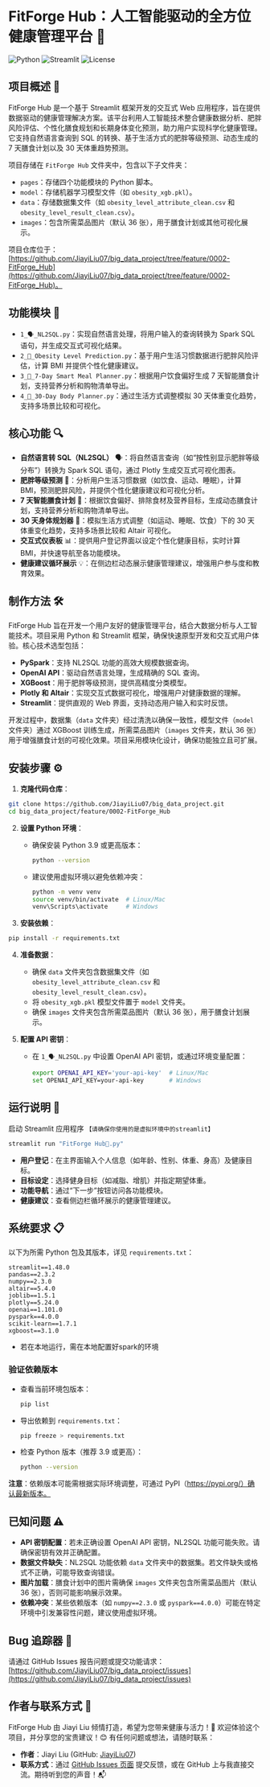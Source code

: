 # FitForge Hub：人工智能驱动的全方位健康管理平台 🚀

![Python](https://img.shields.io/badge/python-3.9+-blue.svg)
![Streamlit](https://img.shields.io/badge/Streamlit-1.48+-FF4B4B.svg)
![License](https://img.shields.io/badge/license-MIT-green.svg)

## 项目概述 📖

FitForge Hub 是一个基于 Streamlit 框架开发的交互式 Web 应用程序，旨在提供数据驱动的健康管理解决方案。该平台利用人工智能技术整合健康数据分析、肥胖风险评估、个性化膳食规划和长期身体变化预测，助力用户实现科学化健康管理。它支持自然语言查询到 SQL 的转换、基于生活方式的肥胖等级预测、动态生成的 7 天膳食计划以及 30 天体重趋势预测。

项目存储在 `FitForge Hub` 文件夹中，包含以下子文件夹：
- `pages`：存储四个功能模块的 Python 脚本。
- `model`：存储机器学习模型文件（如 `obesity_xgb.pkl`）。
- `data`：存储数据集文件（如 `obesity_level_attribute_clean.csv` 和 `obesity_level_result_clean.csv`）。
- `images`：包含所需菜品图片（默认 36 张），用于膳食计划或其他可视化展示。

项目仓库位于：[https://github.com/JiayiLiu07/big_data_project/tree/feature/0002-FitForge_Hub](https://github.com/JiayiLiu07/big_data_project/tree/feature/0002-FitForge_Hub)。

## 功能模块 📂

- `1_🗣️_NL2SQL.py`：实现自然语言处理，将用户输入的查询转换为 Spark SQL 语句，并生成交互式可视化结果。
- `2_🔮_Obesity Level Prediction.py`：基于用户生活习惯数据进行肥胖风险评估，计算 BMI 并提供个性化健康建议。
- `3_🥗_7-Day Smart Meal Planner.py`：根据用户饮食偏好生成 7 天智能膳食计划，支持营养分析和购物清单导出。
- `4_📅_30-Day Body Planner.py`：通过生活方式调整模拟 30 天体重变化趋势，支持多场景比较和可视化。

## 核心功能 🔍

- **自然语言转 SQL（NL2SQL）** 🗣️：将自然语言查询（如“按性别显示肥胖等级分布”）转换为 Spark SQL 语句，通过 Plotly 生成交互式可视化图表。
- **肥胖等级预测** 🔮：分析用户生活习惯数据（如饮食、运动、睡眠），计算 BMI，预测肥胖风险，并提供个性化健康建议和可视化分析。
- **7 天智能膳食计划** 🥗：根据饮食偏好、排除食材及营养目标，生成动态膳食计划，支持营养分析和购物清单导出。
- **30 天身体规划器** 📅：模拟生活方式调整（如运动、睡眠、饮食）下的 30 天体重变化趋势，支持多场景比较和 Altair 可视化。
- **交互式仪表板** 📊：提供用户登记界面以设定个性化健康目标，实时计算 BMI，并快速导航至各功能模块。
- **健康建议循环展示** 💡：在侧边栏动态展示健康管理建议，增强用户参与度和教育效果。

## 制作方法 🛠️

FitForge Hub 旨在开发一个用户友好的健康管理平台，结合大数据分析与人工智能技术。项目采用 Python 和 Streamlit 框架，确保快速原型开发和交互式用户体验。核心技术选型包括：
- **PySpark**：支持 NL2SQL 功能的高效大规模数据查询。
- **OpenAI API**：驱动自然语言处理，生成精确的 SQL 查询。
- **XGBoost**：用于肥胖等级预测，提供高精度分类模型。
- **Plotly 和 Altair**：实现交互式数据可视化，增强用户对健康数据的理解。
- **Streamlit**：提供直观的 Web 界面，支持动态用户输入和实时反馈。

开发过程中，数据集（`data` 文件夹）经过清洗以确保一致性，模型文件（`model` 文件夹）通过 XGBoost 训练生成，所需菜品图片（`images` 文件夹，默认 36 张）用于增强膳食计划的可视化效果。项目采用模块化设计，确保功能独立且可扩展。

## 安装步骤 ⚙️

1. **克隆代码仓库**：
```bash
git clone https://github.com/JiayiLiu07/big_data_project.git
cd big_data_project/feature/0002-FitForge_Hub
```

2. **设置 Python 环境**：
   - 确保安装 Python 3.9 或更高版本：
     ```bash
     python --version
     ```
   - 建议使用虚拟环境以避免依赖冲突：
     ```bash
     python -m venv venv
     source venv/bin/activate  # Linux/Mac
     venv\Scripts\activate     # Windows
     ```

3. **安装依赖**：
```bash
pip install -r requirements.txt
```

4. **准备数据**：
   - 确保 `data` 文件夹包含数据集文件（如 `obesity_level_attribute_clean.csv` 和 `obesity_level_result_clean.csv`）。
   - 将 `obesity_xgb.pkl` 模型文件置于 `model` 文件夹。
   - 确保 `images` 文件夹包含所需菜品图片（默认 36 张），用于膳食计划展示。

5. **配置 API 密钥**：
   - 在 `1_🗣️_NL2SQL.py` 中设置 OpenAI API 密钥，或通过环境变量配置：
     ```bash
     export OPENAI_API_KEY='your-api-key'  # Linux/Mac
     set OPENAI_API_KEY=your-api-key       # Windows
     ```

## 运行说明 🚀

启动 Streamlit 应用程序 
`【请确保你使用的是虚拟环境中的streamlit】`

```bash
streamlit run "FitForge Hub🚀.py"
```

- **用户登记**：在主界面输入个人信息（如年龄、性别、体重、身高）及健康目标。
- **目标设定**：选择健身目标（如减脂、增肌）并指定期望体重。
- **功能导航**：通过“下一步”按钮访问各功能模块。
- **健康建议**：查看侧边栏循环展示的健康管理建议。

## 系统要求 📋

以下为所需 Python 包及其版本，详见 `requirements.txt`：

```text
streamlit==1.48.0
pandas==2.3.2
numpy==2.3.0
altair==5.4.0
joblib==1.5.1
plotly==5.24.0
openai==1.101.0
pyspark==4.0.0
scikit-learn==1.7.1
xgboost==3.1.0
```
- 若在本地运行，需在本地配置好spark的环境

### 验证依赖版本
- 查看当前环境包版本：
  ```bash
  pip list
  ```
- 导出依赖到 `requirements.txt`：
  ```bash
  pip freeze > requirements.txt
  ```
- 检查 Python 版本（推荐 3.9 或更高）：
  ```bash
  python --version
  ```

**注意**：依赖版本可能需根据实际环境调整，可通过 PyPI（https://pypi.org/）确认最新版本。


## 已知问题 ⚠️

- **API 密钥配置**：若未正确设置 OpenAI API 密钥，NL2SQL 功能可能失败。请确保密钥有效并正确配置。
- **数据文件缺失**：NL2SQL 功能依赖 `data` 文件夹中的数据集。若文件缺失或格式不正确，可能导致查询错误。
- **图片加载**：膳食计划中的图片需确保 `images` 文件夹包含所需菜品图片（默认 36 张），否则可能影响展示效果。
- **依赖冲突**：某些依赖版本（如 `numpy==2.3.0` 或 `pyspark==4.0.0`）可能在特定环境中引发兼容性问题，建议使用虚拟环境。

## Bug 追踪器 🐞

请通过 GitHub Issues 报告问题或提交功能请求：
[https://github.com/JiayiLiu07/big_data_project/issues](https://github.com/JiayiLiu07/big_data_project/issues)

## 作者与联系方式 📧

FitForge Hub 由 Jiayi Liu 倾情打造，希望为您带来健康与活力！🌟 欢迎体验这个项目，并分享您的宝贵建议！😊 有任何问题或想法，请随时联系：

- **作者**：Jiayi Liu (GitHub: [JiayiLiu07](https://github.com/JiayiLiu07))
- **联系方式**：通过 [GitHub Issues 页面](https://github.com/JiayiLiu07/big_data_project/issues) 提交反馈，或在 GitHub 上与我直接交流。期待听到您的声音！📬